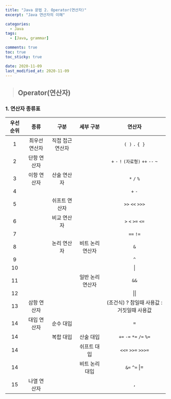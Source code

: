 ```yaml
---
title: "Java 문법 2. Operator(연산자)"
excerpt: "Java 연산자의 이해"

categories:
  - Java
tags:
  - [Java, grammar]

comments: true
toc: true
toc_sticky: true

date: 2020-11-09
last_modified_at: 2020-11-09
---
```


> ## Operator(연산자)

### 1. 연산자 종류표

| 우선순위 |     종류      |       구분       |    세부 구분     |                   연산자                   |
| :------: | :-----------: | :--------------: | :--------------: | :----------------------------------------: |
|    1     | 최우선 연산자 | 직접 접근 연산자 |                  |              `( )` `.` `{ }`               |
|    2     |  단항 연산자  |                  |                  |    `+` `-` `!` `(자료형)` `++` `--` `~`    |
|    3     |  이항 연산자  |   산술 연산자    |                  |                `*` `/` `%`                 |
|    4     |               |                  |                  |                  `+` `-`                   |
|    5     |               |  쉬프트 연산자   |                  |              `>>` `<<` `>>>`               |
|    6     |               |   비교 연산자    |                  |             `>` `<` `>=` `<=`              |
|    7     |               |                  |                  |                 `==` `!=`                  |
|    8     |               |   논리 연산자    | 비트 논리 연산자 |                    `&`                     |
|    9     |               |                  |                  |                    `^`                     |
|    10    |               |                  |                  |                     \|                     |
|    11    |               |                  | 일반 논리 연산자 |                    `&&`                    |
|    12    |               |                  |                  |                    \|\|                    |
|    13    |  삼항 연산자  |                  |                  | (조건식) ? 참일때 사용값 : 거짓일때 사용값 |
|    14    |  대입 연산자  |    순수 대입     |                  |                    `=`                     |
|    14    |               |    복합 대입     |    산술 대입     |          `+=` `-=` `*=` `/=` `%=`          |
|    14    |               |                  |   쉬프트 대입    |             `<<=` `>>=` `>>>=`             |
|    14    |               |                  |  비트 논리 대입  |               `&=` `^=` \|=                |
|    15    |  나열 연산자  |                  |                  |                    `,`                     |
